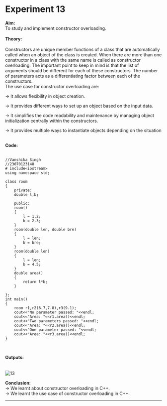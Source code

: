 # Experiment 13
**Aim:** <br>
To study and implement constructor overloading. <br>
<br>
**Theory:** <br>
<br>
Constructors are unique member functions of a class that are automatically called when an object of the class is created. When there are more than one constructor in a class with the same name is called as 
constructor overloading. The important point to keep in mind is that the list of arguments should be different for each of these constructors. The number of parameters acts as a differentiating factor between each of the constructors. <br>
The use case for constructor overloading are: <br>

&#8594; It allows flexibility in object creation. <br>

&#8594; It provides different ways to set up an object based on the input data. <br>

&#8594; It simplifies the code readability and maintenance by managing object initialization centrally within the constructors. <br>

&#8594; It provides multiple ways to instantiate objects depending on the situation <br>
<br>

**Code:** <br>
<br>

```
//Vanshika Singh
//23070123148
# include<iostream>
using namespace std;

class room
{
    private:
    double l,b;

    public:
    room()
    {
        l = 1.2;
        b = 2.3;
    }
    room(double len, double bre)
    {
        l = len;
        b = bre;
    }
    room(double len)
    {
        l = len;
        b = 4.5;
    }
    double area()
    {
        return l*b;
    }

};
int main()
{
    room r1,r2(6.7,7.8),r3(9.1);
    cout<<"No parameter passed: "<<endl;
    cout<<"Area: "<<r1.area()<<endl;
    cout<<"Two parameters passed: "<<endl;
    cout<<"Area: "<<r2.area()<<endl;
    cout<<"One parameter passed: "<<endl;
    cout<<"Area: "<<r3.area()<<endl;
}

```
<br>

**Outputs:**  <br>
<br>
<br>
![13](https://github.com/user-attachments/assets/baa0a18e-6241-40fb-84bb-21b880154b15)
<br>

**Conclusion:** <br>
&#8594; We learnt about constructor overloading in C++. <br>
&#8594; We learnt the use case of constructor overloading in C++. <br>
*******
<br>
